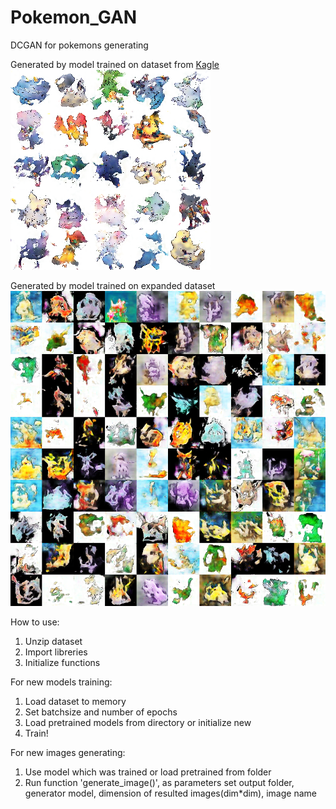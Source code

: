 # Pokemon_GAN
DCGAN for pokemons generating

Generated by model trained on dataset from [Kagle](https://www.kaggle.com/kvpratama/pokemon-images-dataset )
![alt_text](https://github.com/andrey4ru/Pokemon_GAN/blob/master/GAN_models/AUG_100epochs_64/weights/pokemon_100.png)

Generated by model trained on expanded dataset
![alt text](https://github.com/andrey4ru/Pokemon_GAN/blob/master/GAN_models/EXTENDED_200_EPOCH_64_ALLDATA/weights/test_pokemon_1000.png)


How to use:

1. Unzip dataset
2. Import libreries
3. Initialize functions

For new models training:
1. Load dataset to memory
2. Set batchsize and number of epochs
3. Load pretrained models from directory or initialize new
4. Train!

For new images generating:

1. Use model which was trained or load pretrained from folder
2. Run function 'generate_image()', as parameters set output folder, generator model, 
dimension of resulted images(dim*dim), image name 
